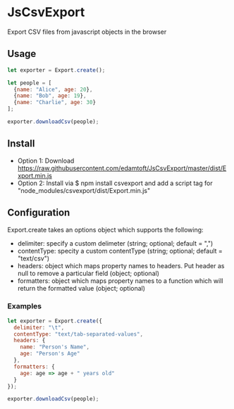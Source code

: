 # JsCsvExport
Export CSV files from javascript objects in the browser

## Usage
```javascript
let exporter = Export.create();

let people = [
  {name: "Alice", age: 20},
  {name: "Bob", age: 19},
  {name: "Charlie", age: 30}
];

exporter.downloadCsv(people);

```

## Install

* Option 1: Download https://raw.githubusercontent.com/edamtoft/JsCsvExport/master/dist/Export.min.js
* Option 2: Install via $ npm install csvexport and add a script tag for "node_modules/csvexport/dist/Export.min.js"

## Configuration
Export.create takes an options object which supports the following:

* delimiter: specify a custom delimeter (string; optional; default = ",")
* contentType: specity a custom contentType (string; optional; default = "text/csv")
* headers: object which maps property names to headers. Put header as null to remove a particular field (object; optional)
* formatters: object which maps property names to a function which will return the formatted value (object; optional)

### Examples
```javascript
let exporter = Export.create({
  delimiter: "\t",
  contentType: "text/tab-separated-values",
  headers: {
    name: "Person's Name",
    age: "Person's Age"
  },
  formatters: {
    age: age => age + " years old"
  }
});

exporter.downloadCsv(people);
```
